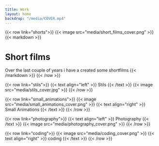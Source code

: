 ```yaml
---
title: Work
layout: home
backdrop: "/media/COVER.mp4"
---
```


{{< row link="shorts">}}
    {{< image src="media/short_films_cover.png" >}}
    {{< markdown >}}
# Short films
Over the last couple of years i have a created some shortfilms
    {{< /markdown >}}
{{< /row >}}

{{< row link="stils">}}
    {{< text align="left" >}}
        Stils
    {{< /text >}}
    {{< image src="media/stils_cover.jpg" >}}
{{< /row >}}

{{< row link="small_animations">}}
    {{< image src="media/small_animations_cover.png" >}}
    {{< text align="right" >}}
        Small Animations
    {{< /text >}}
{{< /row >}}

{{< row link="photography">}}
    {{< text align="left" >}}
        Photography
    {{< /text >}}
    {{< image src="media/photography_cover.png" >}}
{{< /row >}}

{{< row link="coding">}}
    {{< image src="media/coding_cover.png" >}}
    {{< text align="right" >}}
        coding
    {{< /text >}}
{{< /row >}}
